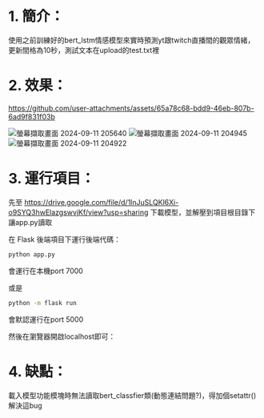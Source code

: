 # 1. 簡介：
  使用之前訓練好的bert_lstm情感模型來實時預測yt跟twitch直播間的觀眾情緒，更新間格為10秒，測試文本在upload的test.txt裡
# 2. 效果：




https://github.com/user-attachments/assets/65a78c68-bdd9-46eb-807b-6ad9f831f03b


![螢幕擷取畫面 2024-09-11 205640](https://github.com/user-attachments/assets/4cb232b9-9376-4e83-b908-1091bdf1a8f1)
![螢幕擷取畫面 2024-09-11 204945](https://github.com/user-attachments/assets/2e0861aa-fa1d-4f33-8071-ae23e038b065)
![螢幕擷取畫面 2024-09-11 204922](https://github.com/user-attachments/assets/a6bcbbb4-ce5f-4db0-8014-a06d46b358c8)





# 3. 運行項目：
先至 https://drive.google.com/file/d/1lnJuSLQKl6Xi-o9SYQ3hwElazgswvjKf/view?usp=sharing 下載模型，並解壓到項目根目錄下讓app.py讀取

在 Flask 後端項目下運行後端代碼：

```bash
python app.py  
```
會運行在本機port 7000

或是
```bash
python -m flask run
```

會默認運行在port 5000

然後在瀏覽器開啟localhost即可：
# 4. 缺點：

載入模型功能模塊時無法讀取bert_classfier類(動態連結問題?)，得加個setattr()解決這bug

